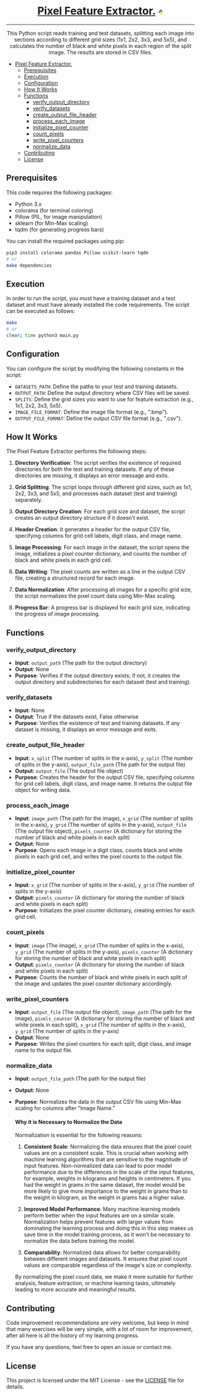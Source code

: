 <div align="center">
  
# [Pixel Feature Extractor.](https://github.com/BrenoFariasdaSilva/University/tree/main/Artificial%20Intelligence/Work%2001%20-%20Pixel%20Feature%20Extraction%20) <img src="https://github.com/devicons/devicon/blob/master/icons/python/python-original.svg"  width="3%" height="3%">

</div>

<div align="center">
  
---

This Python script reads training and test datasets, splitting each image into sections according to different grid sizes (1x1, 2x2, 3x3, and 5x5), and calculates the number of black and white pixels in each region of the split image. The results are stored in CSV files.

</div>

- [Pixel Feature Extractor. ](#pixel-feature-extractor-)
	- [Prerequisites](#prerequisites)
	- [Execution](#execution)
	- [Configuration](#configuration)
	- [How It Works](#how-it-works)
	- [Functions](#functions)
		- [verify\_output\_directory](#verify_output_directory)
		- [verify\_datasets](#verify_datasets)
		- [create\_output\_file\_header](#create_output_file_header)
		- [process\_each\_image](#process_each_image)
		- [initialize\_pixel\_counter](#initialize_pixel_counter)
		- [count\_pixels](#count_pixels)
		- [write\_pixel\_counters](#write_pixel_counters)
		- [normalize\_data](#normalize_data)
	- [Contributing](#contributing)
	- [License](#license)


## Prerequisites
This code requires the following packages:
- Python 3.x
- colorama (for terminal coloring)
- Pillow (PIL, for image manipulation)
- sklearn (for Min-Max scaling)
- tqdm (for generating progress bars)

You can install the required packages using pip:

```bash
pip3 install colorama pandas Pillow scikit-learn tqdm
# or
make dependencies
```

## Execution
In order to run the script, you must have a training dataset and a test dataset and must have already installed the code requirements. The script can be executed as follows:

```bash
make
# or
clear; time python3 main.py
```

## Configuration

You can configure the script by modifying the following constants in the script:

- `DATASETS_PATH`: Define the paths to your test and training datasets.
- `OUTPUT_PATH`: Define the output directory where CSV files will be saved.
- `SPLITS`: Define the grid sizes you want to use for feature extraction (e.g., 1x1, 2x2, 3x3, 5x5).
- `IMAGE_FILE_FORMAT`: Define the image file format (e.g., ".bmp").
- `OUTPUT_FILE_FORMAT`: Define the output CSV file format (e.g., ".csv").

## How It Works

The Pixel Feature Extractor performs the following steps:

1. **Directory Verification**: The script verifies the existence of required directories for both the test and training datasets. If any of these directories are missing, it displays an error message and exits.

2. **Grid Splitting**: The script loops through different grid sizes, such as 1x1, 2x2, 3x3, and 5x5, and processes each dataset (test and training) separately.

3. **Output Directory Creation**: For each grid size and dataset, the script creates an output directory structure if it doesn't exist.

4. **Header Creation**: It generates a header for the output CSV file, specifying columns for grid cell labels, digit class, and image name.

5. **Image Processing**: For each image in the dataset, the script opens the image, initializes a pixel counter dictionary, and counts the number of black and white pixels in each grid cell.

6. **Data Writing**: The pixel counts are written as a line in the output CSV file, creating a structured record for each image.

7. **Data Normalization**: After processing all images for a specific grid size, the script normalizes the pixel count data using Min-Max scaling.

8. **Progress Bar**: A progress bar is displayed for each grid size, indicating the progress of image processing.

## Functions

### verify_output_directory

- **Input**: `output_path` (The path for the output directory)
- **Output**: None
- **Purpose**: Verifies if the output directory exists; if not, it creates the output directory and subdirectories for each dataset (test and training).

### verify_datasets

- **Input**: None
- **Output**: True if the datasets exist, False otherwise
- **Purpose**: Verifies the existence of test and training datasets. If any dataset is missing, it displays an error message and exits.

### create_output_file_header

- **Input**: `x_split` (The number of splits in the x-axis), `y_split` (The number of splits in the y-axis), `output_file_path` (The path for the output file)
- **Output**: `output_file` (The output file object)
- **Purpose**: Creates the header for the output CSV file, specifying columns for grid cell labels, digit class, and image name. It returns the output file object for writing data.

### process_each_image

- **Input**: `image_path` (The path for the image), `x_grid` (The number of splits in the x-axis), `y_grid` (The number of splits in the y-axis), `output_file` (The output file object), `pixels_counter` (A dictionary for storing the number of black and white pixels in each split)
- **Output**: None
- **Purpose**: Opens each image in a digit class, counts black and white pixels in each grid cell, and writes the pixel counts to the output file.

### initialize_pixel_counter

- **Input**: `x_grid` (The number of splits in the x-axis), `y_grid` (The number of splits in the y-axis)
- **Output**: `pixels_counter` (A dictionary for storing the number of black and white pixels in each split)
- **Purpose**: Initializes the pixel counter dictionary, creating entries for each grid cell.

### count_pixels

- **Input**: `image` (The image), `x_grid` (The number of splits in the x-axis), `y_grid` (The number of splits in the y-axis), `pixels_counter` (A dictionary for storing the number of black and white pixels in each split)
- **Output**: `pixels_counter` (A dictionary for storing the number of black and white pixels in each split)
- **Purpose**: Counts the number of black and white pixels in each split of the image and updates the pixel counter dictionary accordingly.

### write_pixel_counters

- **Input**: `output_file` (The output file object), `image_path` (The path for the image), `pixels_counter` (A dictionary for storing the number of black and white pixels in each split), `x_grid` (The number of splits in the x-axis), `y_grid` (The number of splits in the y-axis)
- **Output**: None
- **Purpose**: Writes the pixel counters for each split, digit class, and image name to the output file.

### normalize_data

- **Input**: `output_file_path` (The path for the output file)
- **Output**: None
- **Purpose**: Normalizes the data in the output CSV file using Min-Max scaling for columns after "Image Name."

	#### Why it is Necessary to Normalize the Data

	Normalization is essential for the following reasons:

	1. **Consistent Scale**: Normalizing the data ensures that the pixel count values are on a consistent scale. This is crucial when working with machine learning algorithms that are sensitive to the magnitude of input features. Non-normalized data can lead to poor model performance due to the differences in the scale of the input features, for example, weights in kilograms and heights in centimeters. If you had the weight in grams in the same dataset, the model would be more likely to give more importance to the weight in grams than to the weight in kilogram, as the weight in grams has a higher value.

	2. **Improved Model Performance**: Many machine learning models perform better when the input features are on a similar scale. Normalization helps prevent features with larger values from dominating the learning process and doing this in this step makes us save time in the model training process, as it won't be necessary to normalize the data before training the model.

	3. **Comparability**: Normalized data allows for better comparability between different images and datasets. It ensures that pixel count values are comparable regardless of the image's size or complexity.

	By normalizing the pixel count data, we make it more suitable for further analysis, feature extraction, or machine learning tasks, ultimately leading to more accurate and meaningful results.

## Contributing
Code improvement recommendations are very welcome, but keep in mind that many exercises will be very simple, with a lot of room for improvement, after all here is all the history of my learning progress.

If you have any questions, feel free to open an issue or contact me.

## License
This project is licensed under the MIT License - see the [LICENSE](LICENSE) file for details.
